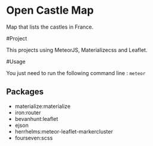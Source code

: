 # Open Castle Map

Map that lists the castles in France.

#Project

This projects using MeteorJS, Materializecss and Leaflet.

#Usage

You just need to run the following command line :
`meteor`

## Packages

* materialize:materialize
* iron:router
* bevanhunt:leaflet
* ejson
* herrhelms:meteor-leaflet-markercluster
* fourseven:scss
